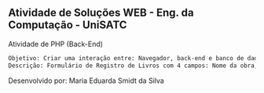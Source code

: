 ## Atividade de Soluções WEB - Eng. da Computação - UniSATC

Atividade de PHP (Back-End)

```bash
Objetivo: Criar uma interação entre: Navegador, back-end e banco de dados.
Descrição: Formulário de Registro de Livros com 4 campos: Nome da obra, autor, gênero literário e categoria.
```
Desenvolvido por: Maria Eduarda Smidt da Silva
